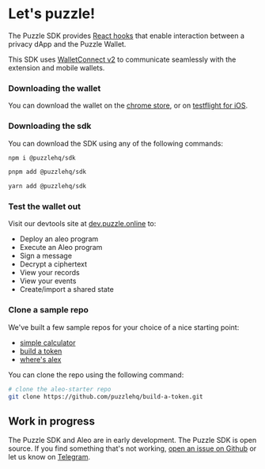 # Let's puzzle!

The Puzzle SDK provides [React hooks](https://react.dev/reference/react) that enable interaction between a privacy dApp and the Puzzle Wallet. 

This SDK uses [WalletConnect v2](https://docs.walletconnect.com/) to communicate seamlessly with the extension and mobile wallets. 

### Downloading the wallet
You can download the wallet on the [chrome store](https://chromewebstore.google.com/detail/puzzle-wallet/fdchdcpieegfofnofhgdombfckhbcokj), or on [testflight for iOS](https://chromewebstore.google.com/detail/puzzle-wallet/fdchdcpieegfofnofhgdombfckhbcokj).

### Downloading the sdk
You can download the SDK using any of the following commands:

```sh
npm i @puzzlehq/sdk
```
```sh
pnpm add @puzzlehq/sdk
```
```sh
yarn add @puzzlehq/sdk
```

### Test the wallet out
Visit our devtools site at [dev.puzzle.online](dev.puzzle.online) to:
- Deploy an aleo program
- Execute an Aleo program
- Sign a message
- Decrypt a ciphertext
- View your records
- View your events
- Create/import a shared state

### Clone a sample repo
We've built a few sample repos for your choice of a nice starting point:
* [simple calculator](https://github.com/puzzlehq/aleo-starter.git)
* [build a token](https://github.com/puzzlehq/build-a-token.git)
* [where's alex](https://github.com/puzzlehq/coinflip.git)

You can clone the repo using the following command:

```sh
# clone the aleo-starter repo
git clone https://github.com/puzzlehq/build-a-token.git
```

## Work in progress
The Puzzle SDK and Aleo are in early development.
The Puzzle SDK is open source. If you find something that's not working, [open an issue on Github](https://github.com/puzzlehq/puzzle-sdk/issues/new/choose) or let us know on [Telegram](https://t.me/puzzlehq).
